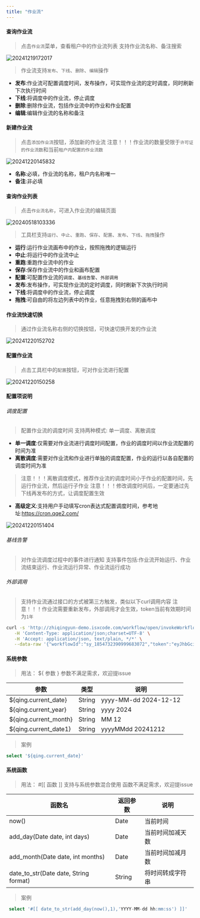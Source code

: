 ```yaml
---
title: "作业流"
---
```


#### 查询作业流

> 点击`作业流`菜单，查看租户中的作业流列表
> 支持作业流名称、备注搜索

![20241219172017](https://img.isxcode.com/picgo/20241219172017.png)

> 作业流支持`发布`、`下线`、`删除`、`编辑`操作

- **发布**:作业流可配置调度时间，发布操作，可实现作业流的定时调度，同时刷新下次执行时间
- **下线**:将调度中的作业流，停止调度
- **删除**:删除作业流，包括作业流中的作业和作业配置
- **编辑**:编辑作业流的名称和备注

#### 新建作业流

> 点击`添加作业流`按钮，添加新的作业流
> 注意！！！作业流的数量受限于`许可证的作业流数`和当前`租户内配置的作业流数`

![20241220145832](https://img.isxcode.com/picgo/20241220145832.png)

- **名称**:必填，作业流的名称，租户内名称唯一
- **备注**:非必填

#### 查询作业列表

> 点击`作业流名称`，可进入作业流的编辑页面

![20240518103336](https://img.isxcode.com/picgo/20240518103336.png)

> 工具栏支持`运行`、`中止`、`重跑`、`保存`、`配置`、`发布`、`下线`、`拖拽`操作

- **运行**:运行作业流画布中的作业，按照拖拽的逻辑运行
- **中止**:将运行中的作业流中止
- **重跑**:重跑作业流中的作业
- **保存**:保存作业流中的作业和画布配置
- **配置**:可配置作业流的`调度`、`基线告警`、`外部调用`
- **发布**:发布操作，可实现作业流的定时调度，同时刷新下次执行时间
- **下线**:将调度中的作业流，停止调度
- **拖拽**:可自由的将左边列表中的作业，任意拖拽到右侧的画布中

#### 作业流快速切换

> 通过作业流名称右侧的切换按钮，可快速切换开发的作业流

![20241220152702](https://img.isxcode.com/picgo/20241220152702.png)

#### 配置作业流

> 点击工具栏中的`配置`按钮，可对作业流进行配置

![20241220150258](https://img.isxcode.com/picgo/20241220150258.png)

#### 配置项说明

###### 调度配置

> 配置作业流的调度时间
> 支持两种模式: 单一调度、离散调度

- **单一调度**:仅需要对作业流进行调度时间配置，作业的调度时间以作业流配置的时间为准
- **离散调度**:需要对作业流和作业进行单独的调度配置，作业的运行以各自配置的调度时间为准

> 注意！！！离散调度模式，推荐作业流的调度时间小于作业的配置时间，先运行作业流，然后运行子作业
> 注意！！！修改调度时间后，一定要通过先下线再发布的方式，让调度配置生效

- **高级定义**:支持用户手动填写cron表达式配置调度时间，参考地址:https://cron.qqe2.com/

![20241220151404](https://img.isxcode.com/picgo/20241220151404.png)

###### 基线告警

> 对作业流调度过程中的事件进行通知
> 支持事件包括:作业流开始运行、作业流结束运行、作业流运行异常、作业流运行成功

###### 外部调用

> 支持作业流通过接口的方式被第三方触发，类似以下curl调用内容
> 注意！！！作业流需要重新发布，外部调用才会生效，token当前有效期时间为`1年`

```bash
curl -s 'http://zhiqingyun-demo.isxcode.com/workflow/open/invokeWorkflow' \
   -H 'Content-Type: application/json;charset=UTF-8' \
   -H 'Accept: application/json, text/plain, */*' \
   --data-raw '{"workflowId":"sy_1854732390999683072","token":"eyJhbGciOiJIUzI1NiJ9.eyJDTEFJTSI6IjFyWUxkVitHTlo0cGZINVNReURqQXI3b2QyM3A3TTNOUmpjVmcwZ3RJSXVtMmhYaElESGdjbEpGQ2hJOHJyOTg1Tnl6bk90OVgwWnFsWGY5MUp5ZUJucHE0VXd6NDEvTDNENlZlYW5aRitOdGxidkZMRUdNL0Q3N1prdHZ3dVdCV2twd0pMWS8rQXFzNS9YbU5rakNIMlRObmN6VmY0VG5jc3MrUWtlekk5WmtuRTlpUEthZGRPTDEyY0haTFVEOSIsImlhdCI6MTczNDY3ODE2NSwianRpIjoiNjRiY2QwNWMtNzFiNi00YjIwLWJjMTctOWNmNzRjMzE5NzAyIiwiZXhwIjoxNzY2MjE0MTY1fQ.VFw_L-sNOgg6_OkMR2dFbAkGUZ7-IEmalAB5MM-HXAI"}'
```

#### 系统参数

> 用法： ${ 参数 }
> 参数不满足需求，欢迎提issue

| 参数                    | 类型     | 说明                    |
|-----------------------|--------|-----------------------|
| ${qing.current_date}  | String | yyyy-MM-dd 2024-12-12 |
| ${qing.current_year}  | String | yyyy 2024             |
| ${qing.current_month} | String | MM 12                 |
| ${qing.current_date1} | String | yyyyMMdd 20241212     |

> 案例

```sql
select '${qing.current_date}'
```

#### 系统函数

> 用法： #[[ 函数 ]]
> 支持与系统参数混合使用
> 函数不满足需求，欢迎提issue

| 函数名                                   | 返回参数   | 说明       |
|---------------------------------------|--------|----------|
| now()                                 | Date   | 当前时间     |
| add_day(Date date, int days)          | Date   | 当前时间加减天数 |
| add_month(Date date, int months)      | Date   | 当前时间加减月数 |
| date_to_str(Date date, String format) | String | 将时间转成字符串 |

> 案例

```sql
 select '#[[ date_to_str(add_day(now(),1),'YYYY-MM-dd hh:mm:ss') ]]'
```